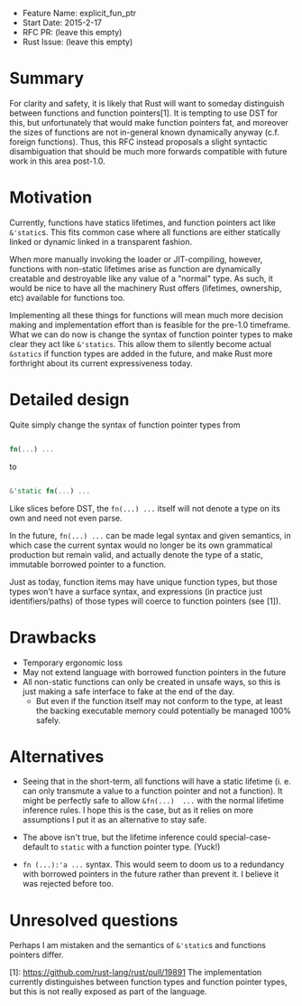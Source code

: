 - Feature Name: explicit_fun_ptr
- Start Date: 2015-2-17
- RFC PR: (leave this empty)
- Rust Issue: (leave this empty)

# Summary

For clarity and safety, it is likely that Rust will want to someday distinguish between functions
and function pointers[1]. It is tempting to use DST for this, but unfortunately that would make
function pointers fat, and moreover the sizes of functions are not in-general known dynamically
anyway (c.f. foreign functions). Thus, this RFC instead proposals a slight syntactic disambiguation
that should be much more forwards compatible with future work in this area post-1.0.

# Motivation

Currently, functions have statics lifetimes, and function pointers act like `&'static`s. This fits
common case where all functions are either statically linked or dynamic linked in a transparent
fashion.

When more manually invoking the loader or JIT-compiling, however, functions with non-static
lifetimes arise as function are dynamically creatable and destroyable like any value of a "normal"
type. As such, it would be nice to have all the machinery Rust offers (lifetimes, ownership, etc)
available for functions too.

Implementing all these things for functions will mean much more decision making and implementation
effort than is feasible for the pre-1.0 timeframe. What we can do now is change the syntax of
function pointer types to make clear they act like `&'statics`. This allow them to silently become
actual `&statics` if function types are added in the future, and make Rust more forthright about its
current expressiveness today.

# Detailed design

Quite simply change the syntax of function pointer types from

```rust

fn(...) ...
```

to

```rust

&'static fn(...) ...
```

Like slices before DST, the `fn(...) ...` itself will not denote a type on its own and need not even
parse.

In the future, `fn(...) ...` can be made legal syntax and given semantics, in which case the current
syntax would no longer be its own grammatical production but remain valid, and actually denote the
type of a static, immutable borrowed pointer to a function.

Just as today, function items may have unique function types, but those types won't have a surface
syntax, and expressions (in practice just identifiers/paths) of those types will coerce to function
pointers (see [1]).

# Drawbacks

 - Temporary ergonomic loss
 - May not extend language with borrowed function pointers in the future
 - All non-static functions can only be created in unsafe ways, so this is just making a safe
   interface to fake at the end of the day.
   - But even if the function itself may not conform to the type, at least the backing executable
     memory could potentially be managed 100% safely.

# Alternatives

 - Seeing that in the short-term, all functions will have a static lifetime (i. e. can only
   transmute a value to a function pointer and not a function). It might be perfectly safe to allow
   `&fn(...)  ...` with the normal lifetime inference rules. I hope this is the case, but as it
   relies on more assumptions I put it as an alternative to stay safe.

 - The above isn't true, but the lifetime inference could special-case-default to `static` with a
   function pointer type. (Yuck!)

 - `fn (...):'a ...` syntax. This would seem to doom us to a redundancy with borrowed pointers in
   the future rather than prevent it. I believe it was rejected before too.

# Unresolved questions

Perhaps I am mistaken and the semantics of `&'static`s and functions pointers differ.

[1]: https://github.com/rust-lang/rust/pull/19891 The implementation currently distinguishes between
     function types and function pointer types, but this is not really exposed as part of the language.

